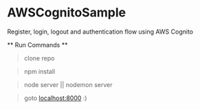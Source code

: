 # AWSCognitoSample
Register, login, logout and authentication flow using AWS Cognito


** Run Commands **

> clone repo

> npm install

> node server || nodemon server

> goto <localhost:8000> :)

